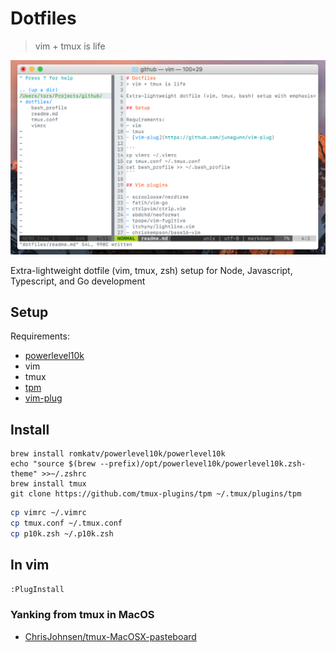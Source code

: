 # Dotfiles
> vim + tmux is life

![Screenshot](/ss.png)

Extra-lightweight dotfile (vim, tmux, zsh) setup for Node, Javascript, Typescript, and Go development

## Setup

Requirements:
- [powerlevel10k](https://github.com/romkatv/powerlevel10k)
- vim
- tmux
- [tpm](https://github.com/tmux-plugins/tpm)
- [vim-plug](https://github.com/junegunn/vim-plug)

## Install

```
brew install romkatv/powerlevel10k/powerlevel10k
echo "source $(brew --prefix)/opt/powerlevel10k/powerlevel10k.zsh-theme" >>~/.zshrc
brew install tmux
git clone https://github.com/tmux-plugins/tpm ~/.tmux/plugins/tpm

```

```sh
cp vimrc ~/.vimrc
cp tmux.conf ~/.tmux.conf
cp p10k.zsh ~/.p10k.zsh
```

## In vim

```sh
:PlugInstall
```

### Yanking from tmux in MacOS
- [ChrisJohnsen/tmux-MacOSX-pasteboard](github.com/ChrisJohnsen/tmux-MacOSX-pasteboard)
